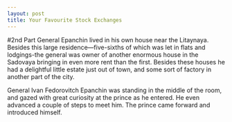 ```yaml
---
layout: post
title: Your Favourite Stock Exchanges
---
```

#2nd Part
General Epanchin lived in his own house near the Litaynaya. Besides this large residence—five-sixths of which was let in flats and lodgings-the general was owner of another enormous house in the Sadovaya bringing in even more rent than the first. Besides these houses he had a delightful little estate just out of town, and some sort of factory in another part of the city.

General Ivan Fedorovitch Epanchin was standing in the middle of the room, and gazed with great curiosity at the prince as he entered. He even advanced a couple of steps to meet him.
The prince came forward and introduced himself.
